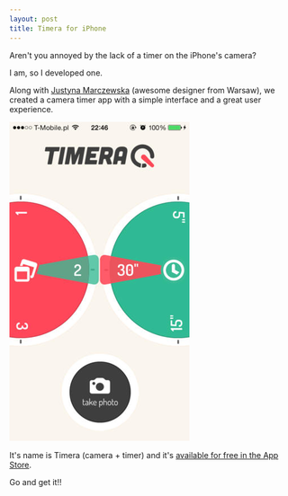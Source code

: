 ```yaml
---
layout: post
title: Timera for iPhone
---
```


Aren't you annoyed by the lack of a timer on the iPhone's camera?

I am, so I developed one.

Along with [Justyna Marczewska](http://justynamarczewska.com) (awesome designer from Warsaw), we created a camera timer app with a simple interface and a great user experience.

![Timera](/posts_images/2014-01-06-timera-00.jpeg)

It's name is Timera (camera + timer) and it's [available for free in the App Store](https://itunes.apple.com/us/app/timera/id775995943?mt=8). 

Go and get it!!
